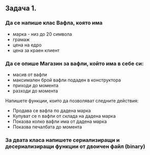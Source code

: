 ## **Задача 1.** 
### Да се напише клас **Вафла**, която има
* марка - низ до 20 символа
* грамаж
* цена на едро
* цена за краен клиент

### Да се опише **Магазин** за вафли, който има в себе си:
* масив от вафли
* максимален брой вафли подаден в конструктора
* приходи до момента
* разходи до момента
  
Напишете функции, които да позволяват следните действия:
* Продава се вафла по дадена марка
* Купуват се n вафли от склада на дадена марка
* Показва колко вафли има от дадена марка
* Показва печалбата до момента

### За двата класа напишете сериализиращи и десериализиращи функции от двоичен файл (binary)
